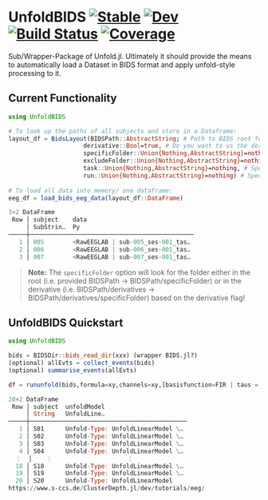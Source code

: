 # UnfoldBIDS [![Stable](https://img.shields.io/badge/docs-stable-blue.svg)](https://reneskukies.github.io/UnfoldBIDS.jl/stable) [![Dev](https://img.shields.io/badge/docs-dev-blue.svg)](https://reneskukies.github.io/UnfoldBIDS.jl/dev) [![Build Status](https://github.com/reneskukies/UnfoldBIDS.jl/actions/workflows/CI.yml/badge.svg?branch=main)](https://github.com/reneskukies/UnfoldBIDS.jl/actions/workflows/CI.yml?query=branch%3Amain) [![Coverage](https://codecov.io/gh/reneskukies/UnfoldBIDS.jl/branch/main/graph/badge.svg)](https://codecov.io/gh/reneskukies/UnfoldBIDS.jl)

Sub/Wrapper-Package of Unfold.jl. Ultimately it should provide the means to automatically load a Dataset in BIDS format and apply unfold-style processing to it. 

## Current Functionality

```julia
using UnfoldBIDS

# To look up the paths of all subjects and store in a Dataframe:
layout_df = BidsLayout(BIDSPath::AbstractString; # Path to BIDS root folder
                     derivative::Bool=true, # Do you want to us the derivative/ processed data? Default = true
                     specificFolder::Union{Nothing,AbstractString}=nothing, # If you want a specific folder in derivatives or root specify here
                     excludeFolder::Union{Nothing,AbstractString}=nothing, # You can exclude specific folders when not looking for a specific sub-folder 
                     task::Union{Nothing,AbstractString}=nothing, # Specify task; will load all tasks if not specified
                     run::Union{Nothing,AbstractString}=nothing) # Specify run; will load all runs if not specified
           
# To load all data into memory/ one dataframe:           
eeg_df = load_bids_eeg_data(layout_df::DataFrame)

3×2 DataFrame
 Row │ subject    data                              
     │ SubStrin…  Py                                
─────┼──────────────────────────────────────────────
   1 │ 005        <RawEEGLAB | sub-005_ses-001_tas…
   2 │ 006        <RawEEGLAB | sub-006_ses-001_tas…
   3 │ 007        <RawEEGLAB | sub-007_ses-001_tas…


```


> **Note:** The ```specificFolder``` option will look for the folder either in the root (i.e. provided BIDSPath -> BIDSPath/specificFolder) or in the derivative (i.e. BIDSPath/derivatives -> BIDSPath/derivatives/specificFolder) based on the derivative flag!  

## UnfoldBIDS Quickstart

```julia
using UnfoldBIDS

bids = BIDSDir::bids_read_dir(xxx) (wrapper BIDS.jl?)
(optional) allEvts = collect_events(bids)
(optional) summarise_events(allEvts)

df = rununfold(bids,formula=xy,channels=xy,[basisfunction=FIR | taus = [-0.3,1.] ,...)

20×2 DataFrame
 Row │ subject  unfoldModel                       
     │ String   UnfoldLine…                       
─────┼────────────────────────────────────────────
   1 │ S01      Unfold-Type: UnfoldLinearModel \…
   2 │ S02      Unfold-Type: UnfoldLinearModel \…
   3 │ S03      Unfold-Type: UnfoldLinearModel \…
   4 │ S04      Unfold-Type: UnfoldLinearModel \…
  ⋮  │    ⋮                     ⋮
  18 │ S18      Unfold-Type: UnfoldLinearModel \…
  19 │ S19      Unfold-Type: UnfoldLinearModel \…
  20 │ S20      Unfold-Type: UnfoldLinearModel 
https://www.s-ccs.de/ClusterDepth.jl/dev/tutorials/eeg/

```
